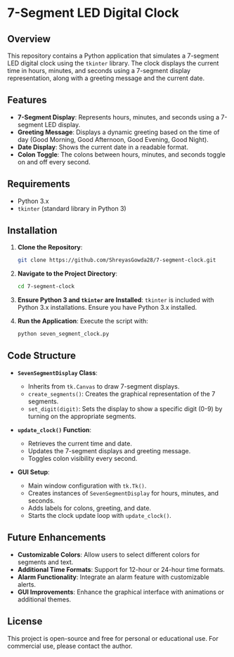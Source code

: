 # 7-Segment LED Digital Clock

## Overview

This repository contains a Python application that simulates a 7-segment LED digital clock using the `tkinter` library. The clock displays the current time in hours, minutes, and seconds using a 7-segment display representation, along with a greeting message and the current date.

## Features

- **7-Segment Display**: Represents hours, minutes, and seconds using a 7-segment LED display.
- **Greeting Message**: Displays a dynamic greeting based on the time of day (Good Morning, Good Afternoon, Good Evening, Good Night).
- **Date Display**: Shows the current date in a readable format.
- **Colon Toggle**: The colons between hours, minutes, and seconds toggle on and off every second.

## Requirements

- Python 3.x
- `tkinter` (standard library in Python 3)

## Installation

1. **Clone the Repository**:
   ```bash
   git clone https://github.com/ShreyasGowda28/7-segment-clock.git
   ```

2. **Navigate to the Project Directory**:
   ```bash
   cd 7-segment-clock
   ```

3. **Ensure Python 3 and `tkinter` are Installed**:
   `tkinter` is included with Python 3.x installations. Ensure you have Python 3.x installed.

4. **Run the Application**:
   Execute the script with:
   ```bash
   python seven_segment_clock.py
   ```

## Code Structure

- **`SevenSegmentDisplay` Class**: 
  - Inherits from `tk.Canvas` to draw 7-segment displays.
  - `create_segments()`: Creates the graphical representation of the 7 segments.
  - `set_digit(digit)`: Sets the display to show a specific digit (0-9) by turning on the appropriate segments.

- **`update_clock()` Function**: 
  - Retrieves the current time and date.
  - Updates the 7-segment displays and greeting message.
  - Toggles colon visibility every second.

- **GUI Setup**:
  - Main window configuration with `tk.Tk()`.
  - Creates instances of `SevenSegmentDisplay` for hours, minutes, and seconds.
  - Adds labels for colons, greeting, and date.
  - Starts the clock update loop with `update_clock()`.

## Future Enhancements

- **Customizable Colors**: Allow users to select different colors for segments and text.
- **Additional Time Formats**: Support for 12-hour or 24-hour time formats.
- **Alarm Functionality**: Integrate an alarm feature with customizable alerts.
- **GUI Improvements**: Enhance the graphical interface with animations or additional themes.

## License

This project is open-source and free for personal or educational use. For commercial use, please contact the author.
